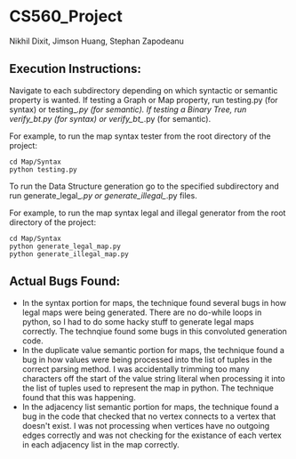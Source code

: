 # CS560_Project 
Nikhil Dixit, Jimson Huang, Stephan Zapodeanu

## Execution Instructions:
Navigate to each subdirectory depending on which syntactic or semantic property is wanted.
If testing a Graph or Map property, run testing.py (for syntax) or testing_*.py (for semantic).
If testing a  Binary Tree, run verify_bt.py (for syntax) or verify_bt_*.py (for semantic).

For example, to run the map syntax tester from the root directory of the project:
```
cd Map/Syntax
python testing.py
```

To run the Data Structure generation go to the specified subdirectory and run generate_legal_*.py or generate_illegal_*.py files.

For example, to run the map syntax legal and illegal generator from the root directory of the project:
```
cd Map/Syntax
python generate_legal_map.py
python generate_illegal_map.py
```

## Actual Bugs Found:
 - In the syntax portion for maps, the technique found several bugs in how legal maps were being generated. There are no do-while loops in python, so I had to do some hacky stuff to generate legal maps correctly. The technqiue found some bugs in this convoluted generation code.
 - In the duplicate value semantic portion for maps, the technique found a bug in how values were being processed into the list of tuples in the correct parsing method. I was accidentally trimming too many characters off the start of the value string literal when processing it into the list of tuples used to represent the map in python. The technique found that this was happening.
- In the adjacency list semantic portion for maps, the technique found a bug in the code that checked that no vertex connects to a vertex that doesn't exist. I was not processing when vertices have no outgoing edges correctly and was not checking for the existance of each vertex in each adjacency list in the map correctly.
